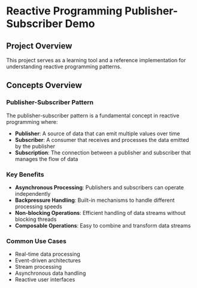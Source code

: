 # Reactive Programming Publisher-Subscriber Demo

## Project Overview

This project serves as a learning tool and a reference implementation for understanding reactive programming patterns.

## Concepts Overview

### Publisher-Subscriber Pattern

The publisher-subscriber pattern is a fundamental concept in reactive programming where:

-   **Publisher**: A source of data that can emit multiple values over time
-   **Subscriber**: A consumer that receives and processes the data emitted by the publisher
-   **Subscription**: The connection between a publisher and subscriber that manages the flow of data

### Key Benefits

-   **Asynchronous Processing**: Publishers and subscribers can operate independently
-   **Backpressure Handling**: Built-in mechanisms to handle different processing speeds
-   **Non-blocking Operations**: Efficient handling of data streams without blocking threads
-   **Composable Operations**: Easy to combine and transform data streams

### Common Use Cases

-   Real-time data processing
-   Event-driven architectures
-   Stream processing
-   Asynchronous data handling
-   Reactive user interfaces
